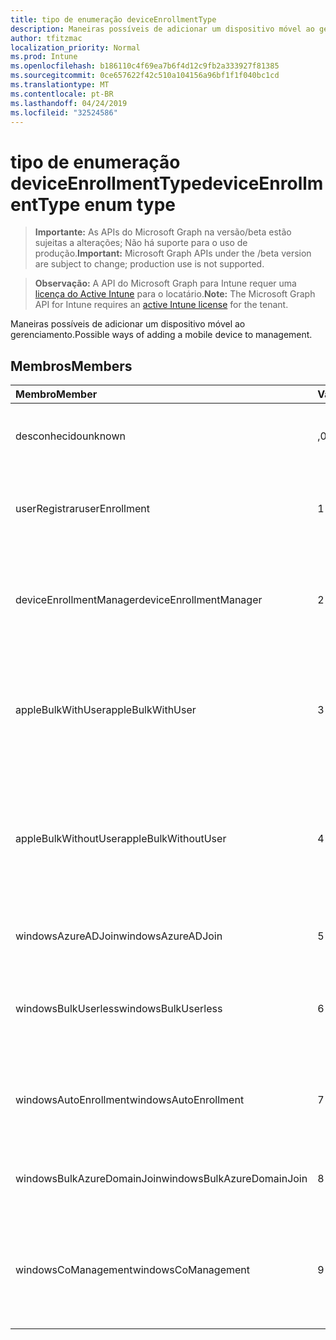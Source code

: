 ```yaml
---
title: tipo de enumeração deviceEnrollmentType
description: Maneiras possíveis de adicionar um dispositivo móvel ao gerenciamento.
author: tfitzmac
localization_priority: Normal
ms.prod: Intune
ms.openlocfilehash: b186110c4f69ea7b6f4d12c9fb2a333927f81385
ms.sourcegitcommit: 0ce657622f42c510a104156a96bf1f1f040bc1cd
ms.translationtype: MT
ms.contentlocale: pt-BR
ms.lasthandoff: 04/24/2019
ms.locfileid: "32524586"
---
```

# <a name="deviceenrollmenttype-enum-type"></a><span data-ttu-id="a2da1-103">tipo de enumeração deviceEnrollmentType</span><span class="sxs-lookup"><span data-stu-id="a2da1-103">deviceEnrollmentType enum type</span></span>

> <span data-ttu-id="a2da1-104">**Importante:** As APIs do Microsoft Graph na versão/beta estão sujeitas a alterações; Não há suporte para o uso de produção.</span><span class="sxs-lookup"><span data-stu-id="a2da1-104">**Important:** Microsoft Graph APIs under the /beta version are subject to change; production use is not supported.</span></span>

> <span data-ttu-id="a2da1-105">**Observação:** A API do Microsoft Graph para Intune requer uma [licença do Active Intune](https://go.microsoft.com/fwlink/?linkid=839381) para o locatário.</span><span class="sxs-lookup"><span data-stu-id="a2da1-105">**Note:** The Microsoft Graph API for Intune requires an [active Intune license](https://go.microsoft.com/fwlink/?linkid=839381) for the tenant.</span></span>

<span data-ttu-id="a2da1-106">Maneiras possíveis de adicionar um dispositivo móvel ao gerenciamento.</span><span class="sxs-lookup"><span data-stu-id="a2da1-106">Possible ways of adding a mobile device to management.</span></span>

## <a name="members"></a><span data-ttu-id="a2da1-107">Membros</span><span class="sxs-lookup"><span data-stu-id="a2da1-107">Members</span></span>
|<span data-ttu-id="a2da1-108">Membro</span><span class="sxs-lookup"><span data-stu-id="a2da1-108">Member</span></span>|<span data-ttu-id="a2da1-109">Valor</span><span class="sxs-lookup"><span data-stu-id="a2da1-109">Value</span></span>|<span data-ttu-id="a2da1-110">Descrição</span><span class="sxs-lookup"><span data-stu-id="a2da1-110">Description</span></span>|
|:---|:---|:---|
|<span data-ttu-id="a2da1-111">desconhecido</span><span class="sxs-lookup"><span data-stu-id="a2da1-111">unknown</span></span>|<span data-ttu-id="a2da1-112">,0</span><span class="sxs-lookup"><span data-stu-id="a2da1-112">0</span></span>|<span data-ttu-id="a2da1-113">O valor padrão, o tipo de registro não foi coletado.</span><span class="sxs-lookup"><span data-stu-id="a2da1-113">Default value, enrollment type was not collected.</span></span>|
|<span data-ttu-id="a2da1-114">userRegistrar</span><span class="sxs-lookup"><span data-stu-id="a2da1-114">userEnrollment</span></span>|<span data-ttu-id="a2da1-115">1 </span><span class="sxs-lookup"><span data-stu-id="a2da1-115">1</span></span>|<span data-ttu-id="a2da1-116">Registro controlado pelo usuário por meio do canal BYOD.</span><span class="sxs-lookup"><span data-stu-id="a2da1-116">User driven enrollment through BYOD channel.</span></span>|
|<span data-ttu-id="a2da1-117">deviceEnrollmentManager</span><span class="sxs-lookup"><span data-stu-id="a2da1-117">deviceEnrollmentManager</span></span>|<span data-ttu-id="a2da1-118">2 </span><span class="sxs-lookup"><span data-stu-id="a2da1-118">2</span></span>|<span data-ttu-id="a2da1-119">Registro de usuário com uma conta de Gerenciador de registro de dispositivo.</span><span class="sxs-lookup"><span data-stu-id="a2da1-119">User enrollment with a device enrollment manager account.</span></span>|
|<span data-ttu-id="a2da1-120">appleBulkWithUser</span><span class="sxs-lookup"><span data-stu-id="a2da1-120">appleBulkWithUser</span></span>|<span data-ttu-id="a2da1-121">3 </span><span class="sxs-lookup"><span data-stu-id="a2da1-121">3</span></span>|<span data-ttu-id="a2da1-122">Inscrição em massa da Apple com o desafio do usuário.</span><span class="sxs-lookup"><span data-stu-id="a2da1-122">Apple bulk enrollment with user challenge.</span></span> <span data-ttu-id="a2da1-123">(DEP, Apple conFigurator)</span><span class="sxs-lookup"><span data-stu-id="a2da1-123">(DEP, Apple Configurator)</span></span>|
|<span data-ttu-id="a2da1-124">appleBulkWithoutUser</span><span class="sxs-lookup"><span data-stu-id="a2da1-124">appleBulkWithoutUser</span></span>|<span data-ttu-id="a2da1-125">4 </span><span class="sxs-lookup"><span data-stu-id="a2da1-125">4</span></span>|<span data-ttu-id="a2da1-126">Inscrição em massa da Apple sem o desafio do usuário.</span><span class="sxs-lookup"><span data-stu-id="a2da1-126">Apple bulk enrollment without user challenge.</span></span> <span data-ttu-id="a2da1-127">(DEP, Apple conFigurator, configuração móvel)</span><span class="sxs-lookup"><span data-stu-id="a2da1-127">(DEP, Apple Configurator, Mobile Config)</span></span>|
|<span data-ttu-id="a2da1-128">windowsAzureADJoin</span><span class="sxs-lookup"><span data-stu-id="a2da1-128">windowsAzureADJoin</span></span>|<span data-ttu-id="a2da1-129">5 </span><span class="sxs-lookup"><span data-stu-id="a2da1-129">5</span></span>|<span data-ttu-id="a2da1-130">Ingressar no Azure AD do Windows 10.</span><span class="sxs-lookup"><span data-stu-id="a2da1-130">Windows 10 Azure AD Join.</span></span>|
|<span data-ttu-id="a2da1-131">windowsBulkUserless</span><span class="sxs-lookup"><span data-stu-id="a2da1-131">windowsBulkUserless</span></span>|<span data-ttu-id="a2da1-132">6 </span><span class="sxs-lookup"><span data-stu-id="a2da1-132">6</span></span>|<span data-ttu-id="a2da1-133">Registro em massa do Windows 10 através do ICD com o certificado.</span><span class="sxs-lookup"><span data-stu-id="a2da1-133">Windows 10 Bulk enrollment through ICD with certificate.</span></span>|
|<span data-ttu-id="a2da1-134">windowsAutoEnrollment</span><span class="sxs-lookup"><span data-stu-id="a2da1-134">windowsAutoEnrollment</span></span>|<span data-ttu-id="a2da1-135">7 </span><span class="sxs-lookup"><span data-stu-id="a2da1-135">7</span></span>|<span data-ttu-id="a2da1-136">Registro automático do Windows 10.</span><span class="sxs-lookup"><span data-stu-id="a2da1-136">Windows 10 automatic enrollment.</span></span> <span data-ttu-id="a2da1-137">(Adicionar conta de trabalho)</span><span class="sxs-lookup"><span data-stu-id="a2da1-137">(Add work account)</span></span>|
|<span data-ttu-id="a2da1-138">windowsBulkAzureDomainJoin</span><span class="sxs-lookup"><span data-stu-id="a2da1-138">windowsBulkAzureDomainJoin</span></span>|<span data-ttu-id="a2da1-139">8 </span><span class="sxs-lookup"><span data-stu-id="a2da1-139">8</span></span>|<span data-ttu-id="a2da1-140">Ingresso no Azure AD em massa do Windows 10.</span><span class="sxs-lookup"><span data-stu-id="a2da1-140">Windows 10 bulk Azure AD Join.</span></span>|
|<span data-ttu-id="a2da1-141">windowsCoManagement</span><span class="sxs-lookup"><span data-stu-id="a2da1-141">windowsCoManagement</span></span>|<span data-ttu-id="a2da1-142">9 </span><span class="sxs-lookup"><span data-stu-id="a2da1-142">9</span></span>|<span data-ttu-id="a2da1-143">Co-gerenciamento de interGestão do Windows 10 disparado por autoPilot ou política de grupo.</span><span class="sxs-lookup"><span data-stu-id="a2da1-143">Windows 10 Co-Management triggered by AutoPilot or Group Policy.</span></span>|




